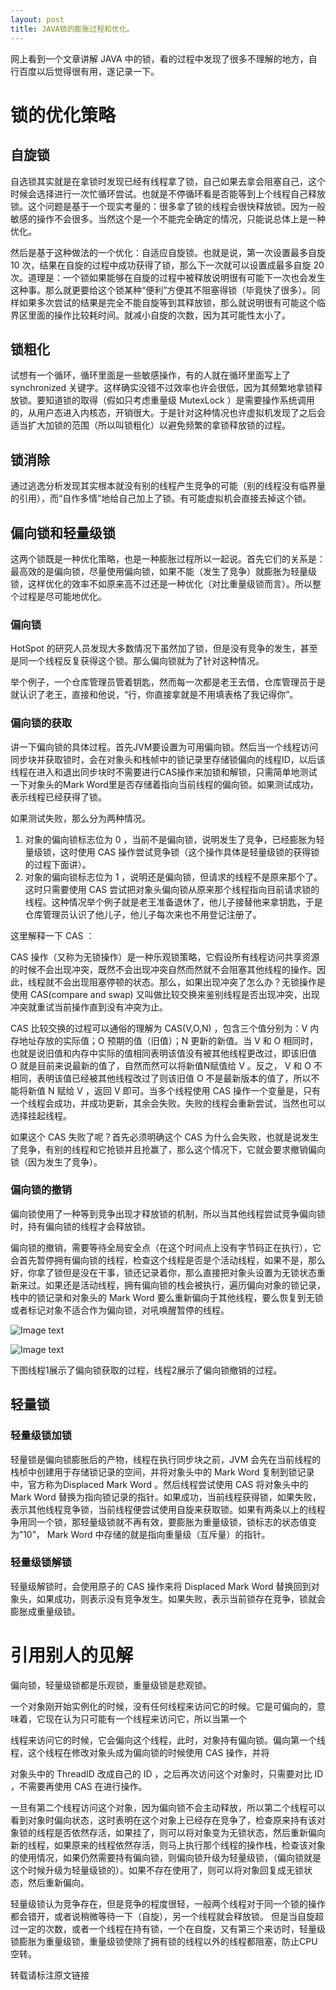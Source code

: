 ```yaml
---
layout: post
title: JAVA锁的膨胀过程和优化。
---
```


网上看到一个文章讲解 JAVA 中的锁，看的过程中发现了很多不理解的地方，自行百度以后觉得很有用，遂记录一下。


# 锁的优化策略

## 自旋锁

自选锁其实就是在拿锁时发现已经有线程拿了锁，自己如果去拿会阻塞自己，这个时候会选择进行一次忙循环尝试。也就是不停循环看是否能等到上个线程自己释放锁。这个问题是基于一个现实考量的：很多拿了锁的线程会很快释放锁。因为一般敏感的操作不会很多。当然这个是一个不能完全确定的情况，只能说总体上是一种优化。

然后是基于这种做法的一个优化：自适应自旋锁。也就是说，第一次设置最多自旋 10 次，结果在自旋的过程中成功获得了锁，那么下一次就可以设置成最多自旋 20 次。道理是：一个锁如果能够在自旋的过程中被释放说明很有可能下一次也会发生这种事。那么就更要给这个锁某种“便利”方便其不阻塞得锁（毕竟快了很多）。同样如果多次尝试的结果是完全不能自旋等到其释放锁，那么就说明很有可能这个临界区里面的操作比较耗时间。就减小自旋的次数，因为其可能性太小了。


## 锁粗化

试想有一个循环，循环里面是一些敏感操作，有的人就在循环里面写上了 synchronized 关键字。这样确实没错不过效率也许会很低，因为其频繁地拿锁释放锁。要知道锁的取得（假如只考虑重量级 MutexLock ）是需要操作系统调用的，从用户态进入内核态，开销很大。于是针对这种情况也许虚拟机发现了之后会适当扩大加锁的范围（所以叫锁粗化）以避免频繁的拿锁释放锁的过程。

## 锁消除

通过逃逸分析发现其实根本就没有别的线程产生竞争的可能（别的线程没有临界量的引用），而“自作多情”地给自己加上了锁。有可能虚拟机会直接去掉这个锁。



## 偏向锁和轻量级锁

这两个锁既是一种优化策略，也是一种膨胀过程所以一起说。首先它们的关系是：最高效的是偏向锁，尽量使用偏向锁，如果不能（发生了竞争）就膨胀为轻量级锁，这样优化的效率不如原来高不过还是一种优化（对比重量级锁而言）。所以整个过程是尽可能地优化。

### 偏向锁
HotSpot 的研究人员发现大多数情况下虽然加了锁，但是没有竞争的发生，甚至是同一个线程反复获得这个锁。那么偏向锁就为了针对这种情况。

举个例子，一个仓库管理员管着钥匙，然而每一次都是老王去借，仓库管理员于是就认识了老王，直接和他说，“行，你直接拿就是不用填表格了我记得你”。
### 偏向锁的获取
讲一下偏向锁的具体过程。首先JVM要设置为可用偏向锁。然后当一个线程访问同步块并获取锁时，会在对象头和栈帧中的锁记录里存储锁偏向的线程ID，以后该线程在进入和退出同步块时不需要进行CAS操作来加锁和解锁，只需简单地测试一下对象头的Mark Word里是否存储着指向当前线程的偏向锁。如果测试成功，表示线程已经获得了锁。

如果测试失败，那么分为两种情况。
1. 对象的偏向锁标志位为 0 ，当前不是偏向锁，说明发生了竞争，已经膨胀为轻量级锁，这时使用 CAS 操作尝试竞争锁（这个操作具体是轻量级锁的获得锁的过程下面讲）。
2. 对象的偏向锁标志位为 1 ，说明还是偏向锁，但请求的线程不是原来那个了。这时只需要使用 CAS 尝试把对象头偏向锁从原来那个线程指向目前请求锁的线程。这种情况举个例子就是老王准备退休了，他儿子接替他来拿钥匙，于是仓库管理员认识了他儿子，他儿子每次来也不用登记注册了。 

这里解释一下 CAS ：

CAS 操作（又称为无锁操作）是一种乐观锁策略，它假设所有线程访问共享资源的时候不会出现冲突，既然不会出现冲突自然而然就不会阻塞其他线程的操作。因此，线程就不会出现阻塞停顿的状态。那么，如果出现冲突了怎么办？无锁操作是使用 CAS(compare and swap) 又叫做比较交换来鉴别线程是否出现冲突，出现冲突就重试当前操作直到没有冲突为止。

CAS 比较交换的过程可以通俗的理解为 CAS(V,O,N) ，包含三个值分别为：V 内存地址存放的实际值；O 预期的值（旧值）；N 更新的新值。当 V 和 O 相同时，也就是说旧值和内存中实际的值相同表明该值没有被其他线程更改过，即该旧值 O 就是目前来说最新的值了，自然而然可以将新值N赋值给 V 。反之， V 和 O 不相同，表明该值已经被其他线程改过了则该旧值 O 不是最新版本的值了，所以不能将新值 N 赋给 V ，返回 V 即可。当多个线程使用 CAS 操作一个变量是，只有一个线程会成功，并成功更新，其余会失败。失败的线程会重新尝试，当然也可以选择挂起线程。

如果这个 CAS 失败了呢？首先必须明确这个 CAS 为什么会失败，也就是说发生了竞争，有别的线程和它抢锁并且抢赢了，那么这个情况下，它就会要求撤销偏向锁（因为发生了竞争）。
### 偏向锁的撤销
偏向锁使用了一种等到竞争出现才释放锁的机制，所以当其他线程尝试竞争偏向锁时，持有偏向锁的线程才会释放锁。

偏向锁的撤销，需要等待全局安全点（在这个时间点上没有字节码正在执行），它会首先暂停拥有偏向锁的线程，检查这个线程是否是个活动线程，如果不是，那么好，你拿了锁但是没在干事，锁还记录着你，那么直接把对象头设置为无锁状态重新来过。如果还是活动线程，拥有偏向锁的栈会被执行，遍历偏向对象的锁记录，栈中的锁记录和对象头的 Mark Word 要么重新偏向于其他线程，要么恢复到无锁或者标记对象不适合作为偏向锁，对吼唤醒暂停的线程。

![Image text](https://raw.githubusercontent.com/xinghelanchen/xinghelanchen.github.io/master/_img/fc926be1ea40de4b37eacbb75d177e2.png)


![Image text](https://raw.githubusercontent.com/xinghelanchen/xinghelanchen.github.io/master/_img/fc926be1ea40de4b37eacbb75d177e2.png)

下图线程1展示了偏向锁获取的过程，线程2展示了偏向锁撤销的过程。
## 轻量锁
### 轻量级锁加锁
轻量锁是偏向锁膨胀后的产物，线程在执行同步块之前，JVM 会先在当前线程的栈桢中创建用于存储锁记录的空间，并将对象头中的 Mark Word 复制到锁记录中，官方称为Displaced Mark Word 。然后线程尝试使用 CAS 将对象头中的 Mark Word 替换为指向锁记录的指针。如果成功，当前线程获得锁，如果失败，表示其他线程竞争锁，当前线程便尝试使用自旋来获取锁。如果有两条以上的线程争用同一个锁，那轻量级锁就不再有效，要膨胀为重量级锁，锁标志的状态值变为”10”， Mark Word 中存储的就是指向重量级（互斥量）的指针。

### 轻量级锁解锁
轻量级解锁时，会使用原子的 CAS 操作来将 Displaced Mark Word 替换回到对象头，如果成功，则表示没有竞争发生。如果失败，表示当前锁存在竞争，锁就会膨胀成重量级锁。


# 引用别人的见解
偏向锁，轻量级锁都是乐观锁，重量级锁是悲观锁。

一个对象刚开始实例化的时候，没有任何线程来访问它的时候。它是可偏向的，意味着，它现在认为只可能有一个线程来访问它，所以当第一个

线程来访问它的时候，它会偏向这个线程，此时，对象持有偏向锁。偏向第一个线程，这个线程在修改对象头成为偏向锁的时候使用 CAS 操作，并将

对象头中的 ThreadID 改成自己的 ID ，之后再次访问这个对象时，只需要对比 ID ，不需要再使用 CAS 在进行操作。

一旦有第二个线程访问这个对象，因为偏向锁不会主动释放，所以第二个线程可以看到对象时偏向状态，这时表明在这个对象上已经存在竞争了，检查原来持有该对象锁的线程是否依然存活，如果挂了，则可以将对象变为无锁状态，然后重新偏向新的线程，如果原来的线程依然存活，则马上执行那个线程的操作栈，检查该对象的使用情况，如果仍然需要持有偏向锁，则偏向锁升级为轻量级锁，（偏向锁就是这个时候升级为轻量级锁的）。如果不存在使用了，则可以将对象回复成无锁状态，然后重新偏向。

轻量级锁认为竞争存在，但是竞争的程度很轻，一般两个线程对于同一个锁的操作都会错开，或者说稍微等待一下（自旋），另一个线程就会释放锁。 但是当自旋超过一定的次数，或者一个线程在持有锁，一个在自旋，又有第三个来访时，轻量级锁膨胀为重量级锁，重量级锁使除了拥有锁的线程以外的线程都阻塞，防止CPU空转。
        
转载请标注原文链接
